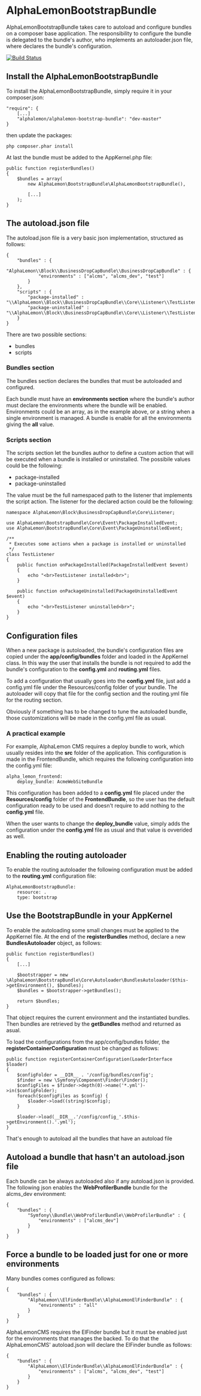 # AlphaLemonBootstrapBundle
AlphaLemonBootstrapBundle takes care to autoload and configure bundles on a composer base application. The responsibility to configure the bundle
is delegated to the bundle's author, who implements an autoloader.json file, where declares the bundle's configuration.

[![Build Status](https://secure.travis-ci.org/alphalemon/BootstrapBundle.png)](http://travis-ci.org/alphalemon/BootstrapBundle)

## Install the AlphaLemonBootstrapBundle
To install the AlphaLemonBootstrapBundle, simply require it in your composer.json:

    "require": {
        [...]
        "alphalemon/alphalemon-bootstrap-bundle": "dev-master"
    }

then update the packages:

    php composer.phar install

At last the bundle must be added to the AppKernel.php file:

    public function registerBundles()
    {
        $bundles = array(
            new AlphaLemon\BootstrapBundle\AlphaLemonBootstrapBundle(),

            [...]
        );
    }

## The autoload.json file
The autoload.json file is a very basic json implementation, structured as follows:

    {
        "bundles" : {
            "AlphaLemon\\Block\\BusinessDropCapBundle\\BusinessDropCapBundle" : {
                "environments" : ["alcms", "alcms_dev", "test"]
            }
        },
        "scripts" : {
            "package-installed" : "\\AlphaLemon\\Block\\BusinessDropCapBundle\\Core\\Listener\\TestListener",
            "package-uninstalled" : "\\AlphaLemon\\Block\\BusinessDropCapBundle\\Core\\Listener\\TestListener"
        }
    }

There are two possible sections:

- bundles
- scripts

### Bundles section
The bundles section declares the bundles that must be autoloaded and configured.

Each bundle must have an **environments section** where the bundle's author must declare the environments where the bundle will be enabled.
Environments could be an array, as in the example above, or a string when a single environment is managed. A bundle is enable for all the
environments giving the **all** value.

### Scripts section
The scripts section let the bundles author to define a custom action that will be executed when a bundle is installed or uninstalled. The possibile
values could be the following:

- package-installed
- package-uninstalled

The value must be the full namespaced path to the listener that implements the script action. The listener for the declared action could be the following:

    namespace AlphaLemon\Block\BusinessDropCapBundle\Core\Listener;

    use AlphaLemon\BootstrapBundle\Core\Event\PackageInstalledEvent;
    use AlphaLemon\BootstrapBundle\Core\Event\PackageUninstalledEvent;

    /**
     * Executes some actions when a package is installed or uninstalled
     */
    class TestListener
    {
        public function onPackageInstalled(PackageInstalledEvent $event)
        {
            echo "<br>TestListener installed<br>";
        }

        public function onPackageUninstalled(PackageUninstalledEvent $event)
        {
            echo "<br>TestListener uninstalled<br>";
        }
    }

## Configuration files
When a new package is autoloaded, the bundle's configuration files are copied under the **app/config/bundles** folder and loaded in the AppKernel class.
In this way the user that installs the bundle is not required to add the bundle's configuration to the **config.yml** and **routing.yml** files.

To add a configuration that usually goes into the **config.yml** file, just add a config.yml file under the Resources/config folder of your bundle. The
autoloader will copy that file for the config section and the routing.yml file for the routing section.

Obviously if something has to be changed to tune the autoloaded bundle, those customizations will be made in the config.yml file as usual.

### A practical example
For example, AlphaLemon CMS requires a deploy bundle to work, which usually resides into the **src** folder of the application. This configuration is made
in the FrontendBundle, which requires the following configuration into the config.yml file:

    alpha_lemon_frontend:
        deploy_bundle: AcmeWebSiteBundle

This configuration has been added to a **config.yml** file placed under the **Resources/config** folder of the **FrontendBundle**, so the user has the
default configuration ready to be used and doesn't require to add nothing to the **config.yml** file.

When the user wants to change the **deploy_bundle** value, simply adds the configuration under the **config.yml** file as usual and that value is ovverided
as well.

## Enabling the routing autoloader
To enable the routing autoloader the following configuration must be added to the **routing.yml** configuration file:

    AlphaLemonBootstrapBundle:
        resource: .
        type: bootstrap

## Use the BootstrapBundle in your AppKernel
To enable the autoloading some small changes must be applied to the AppKernel file. At the end of the **registerBundles** method, declare
a new **BundlesAutoloader** object, as follows:


    public function registerBundles()
    {
        [...]

        $bootstrapper = new \AlphaLemon\BootstrapBundle\Core\Autoloader\BundlesAutoloader($this->getEnvironment(), $bundles);
        $bundles = $bootstrapper->getBundles();

        return $bundles;
    }

That object requires the current environment and the instantiated bundles. Then bundles are retrieved by the **getBundles** method and
returned as asual.

To load the configurations from the app/config/bundles folder, the **registerContainerConfiguration** must be changed as follows:

    public function registerContainerConfiguration(LoaderInterface $loader)
    {
        $configFolder = __DIR__ . '/config/bundles/config';
        $finder = new \Symfony\Component\Finder\Finder();
        $configFiles = $finder->depth(0)->name('*.yml')->in($configFolder);
        foreach($configFiles as $config) {
            $loader->load((string)$config);
        }

        $loader->load(__DIR__.'/config/config_'.$this->getEnvironment().'.yml');
    }

That's enough to autoload all the bundles that have an autoload file

## Autoload a bundle that hasn't an autoload.json file
Each bundle can be always autoloaded also if any autoload.json is provided. The following json enables the **WebProfilerBundle** bundle
for the alcms_dev environment:

    {
        "bundles" : {
            "Symfony\\Bundle\\WebProfilerBundle\\WebProfilerBundle" : {
                "environments" : ["alcms_dev"]
            }
        }
    }


## Force a bundle to be loaded just for one or more environments
Many bundles comes configured as follows:

    {
        "bundles" : {
            "AlphaLemon\\ElFinderBundle\\AlphaLemonElFinderBundle" : {
                "environments" : "all"
            }
        }
    }

AlphaLemonCMS requires the ElFinder bundle but it must be enabled just for the environments that manages the backed. To do that the AlphaLemonCMS' autoload.json
will declare the ElFinder bundle as follows:

    {
        "bundles" : {
            "AlphaLemon\\ElFinderBundle\\AlphaLemonElFinderBundle" : {
                "environments" : ["alcms", "alcms_dev", "test"]
            }
        }
    }
